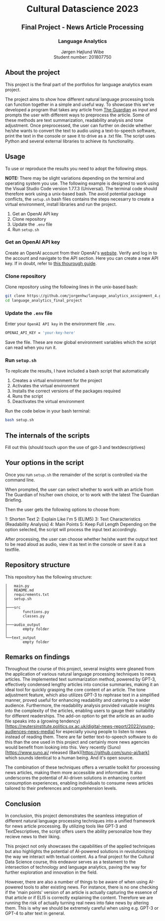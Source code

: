 <!-- PROJECT LOGO -->
<br />
<p align="center">
  <h1 align="center">Cultural Datascience 2023</h1> 
  <h2 align="center">Final Project - News Article Processing</h2> 
  <h3 align="center">Language Analytics</h3> 
  <p align="center">
    Jørgen Højlund Wibe<br>
    Student number: 201807750
  </p>
</p>


<!-- ABOUT THE PROJECT -->
## About the project
This project is the final part of the portfolios for language analytics exam project.

The project aims to show how different natural language processing tools can function together in a simple and useful way. To showcase this we've developed a program that takes any article from [The Guardian](https://www.theguardian.com/international) as input and prompts the user with different ways to preprocess the article. Some of these methods are  text summarization, readability analysis and tone adjustment. Once preprocessed, the user can further on decide whether he/she wants to convert the text to audio using a text-to-speech software, print the text in the console or save it to drive as a .txt file. The script uses Python and several external libraries to achieve its functionality.

<!-- USAGE -->
## Usage
To use or reproduce the results you need to adopt the following steps.

**NOTE:** There may be slight variations depending on the terminal and operating system you use. The following example is designed to work using the Visual Studio Code version 1.77.3 (Universal). The terminal code should therefore work using a unix-based bash. The avoid potential package conflicts, the ```setup.sh``` bash files contains the steps necesarry to create a virtual environment, install libraries and run the project.


1. Get an OpenAI API key
2. Clone repository
3. Update the ```.env``` file
4. Run ```setup.sh```

### Get an OpenAI API key
Create an OpenAI account from their OpenAI's [website](https://openai.com/). Verify and log in to the account and navigate to the API section. Here you can create a new API key. If in doubt, refer to [this thourough guide](https://www.maisieai.com/help/how-to-get-an-openai-api-key-for-chatgpt).

### Clone repository

Clone repository using the following lines in the unix-based bash:

```bash
git clone https://github.com/jorgenhw/language_analytics_assignment_4.git
cd language_analytics_final_project
```

### Update the ```.env``` file
Enter your ```OpenAI API key``` in the environment file ```.env```.

```bash
OPENAI_API_KEY = 'your-key-here'
```
Save the file. These are now global environment variables which the script can read when you run it.

### Run ```setup.sh```

To replicate the results, I have included a bash script that automatically 

1. Creates a virtual environment for the project
2. Activates the virtual environment
3. Installs the correct versions of the packages required
4. Runs the script
5. Deactivates the virtual environment

Run the code below in your bash terminal:

```bash
bash setup.sh
```

## The internals of the scripts
Fill out this (should touch upon the use of gpt-3 and textdescriptives)

## Your options in the script

Once you run ```setup.sh``` the remainder of the script is controlled via the command line.

When prompted, the user can select whether to work with an article from The Guardian of his/her own choice, or to work with the latest The Guardian Briefing.

Then the user gets the following options to choose from:

1: Shorten Text
2: Explain Like I'm 5 (ELIM5)
3: Text Characteristics (Readability Analysis)
4: Main Points
5: Keep Full Length
Depending on the option selected, the script will process the input text accordingly.

After processing, the user can choose whether he/she want the output text to be read aloud as audio, view it as text in the console or save it as a textfile.

<!-- REPOSITORY STRUCTURE -->
## Repository structure

This repository has the following structure:
```
│   main.py
│   README.md
│   requirements.txt
│   setup.sh
│
├───src
│       functions.py
│       classes.py
│
├───audio_output
│       empty folder
│
└──text_output
        empty folder
```

<!-- RESULTS -->
## Remarks on findings
Throughout the course of this project, several insights were gleaned from the application of various natural language processing techniques to news articles. The implemented text summarization method, powered by GPT-3, effectively condensed lengthy articles into concise summaries, making it an ideal tool for quickly grasping the core content of an article. The tone adjustment feature, which also utilizes GPT-3 to rephrase text in a simplified manner, proved useful for enhancing readability and catering to a wider audience. Furthermore, the readability analysis provided valuable insights into the complexity of the articles, enabling users to gauge their suitability for different readerships. The add-on option to get the article as an audio file speaks into a (growing tendency)[https://reutersinstitute.politics.ox.ac.uk/digital-news-report/2022/young-audiences-news-media] for especially young people to listen to news instead of reading them. There are far better text-to-speech software to do this than the one used in this project and certainly more news agencies would benefit from looking into this. Very recently (Suno)[https://www.suno.ai/ released (Bark)[https://github.com/suno-ai/bark] which sounds identical to a human being. And it's open source.

The combination of these techniques offers a versatile toolkit for processing news articles, making them more accessible and informative. It also underscores the potential of AI-driven solutions in enhancing content consumption experiences, enabling individuals to consume news articles tailored to their preferences and comprehension levels.


## Conclusion
In conclusion, this project demonstrates the seamless integration of different natural language processing techniques into a unified framework for news article processing. By utilizing tools like GPT-3 and TextDescriptives, the script offers users the ability personalize how they recieve news to their liking.

This project not only showcases the capabilities of the applied techniques but also highlights the potential of AI-powered solutions in revolutionizing the way we interact with textual content. As a final project for the Cultural Data Science course, this endeavor serves as a testament to the intersection of technology and language analytics, paving the way for further exploration and innovation in the field.

However, there are also a number of things to be aware of when using AI-powered tools to alter existing news. For instance, there is no one checking if the 'main points' version of an article is actually capturing the essence of that article or if ELI5 is correctly explaining the content. Therefore we are running the risk of actually turning real news into fake news by altering them. This is why we should be extremely careful when using e.g. GPT-3 or GPT-4 to alter text in general. 